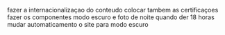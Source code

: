 fazer a internacionalizaçao do conteudo
colocar tambem as certificaçoes
fazer os componentes
modo escuro e foto de noite
quando der 18 horas mudar automaticamento o site para modo escuro
